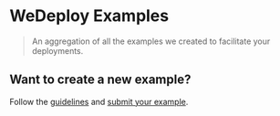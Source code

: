 # WeDeploy Examples

> An aggregation of all the examples we created to facilitate your deployments.

## Want to create a new example?

Follow the [guidelines](https://github.com/wedeploy-examples/example-guidelines) and [submit your example](https://github.com/wedeploy/wedeploy-examples/issues/new?title=New+example:&body=Link+to+repository:).